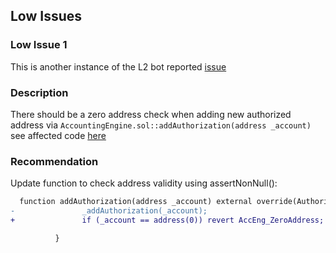 [L2 Bot]: https://github.com/code-423n4/2023-10-opendollar/blob/main/bot-report.md#l2-missing-checks-for-address-0-when-assigning-values-to-address-state-variables
[L1 Snippet]: https://github.com/open-dollar/od-contracts/blob/dev/src/contracts/AccountingEngine.sol#L37-L39

## Low Issues
### Low Issue 1
This is another instance of the L2 bot reported [issue][L2 Bot] 

### Description
There should be a zero address check when adding new authorized address via ```AccountingEngine.sol::addAuthorization(address _account)``` see affected code [here][L1 Snippet]

### Recommendation
Update function to check address validity using assertNonNull():

```diff
  function addAuthorization(address _account) external override(Authorizable, IAuthorizable) isAuthorized whenEnabled {
-               _addAuthorization(_account);
+               if (_account == address(0)) revert AccEng_ZeroAddress;

          }
```
